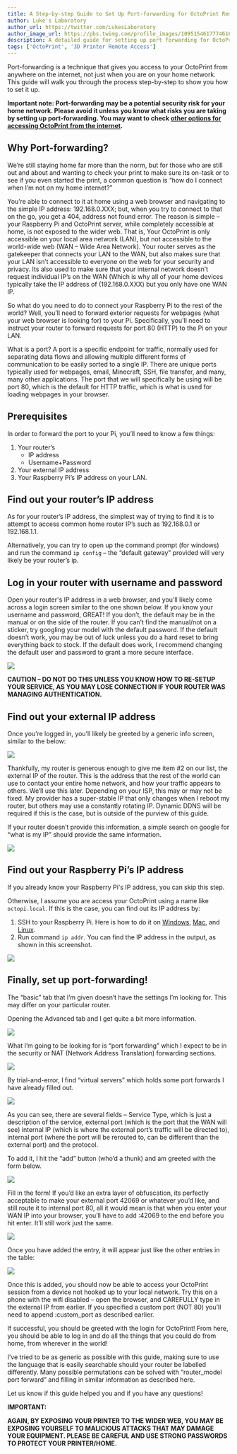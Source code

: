 ```yaml
---
title: A Step-by-step Guide to Set Up Port-forwarding for OctoPrint Remote Access
author: Luke's Laboratory
author_url: https://twitter.com/LukesLaboratory
author_image_url: https://pbs.twimg.com/profile_images/1095154617774616576/MlQbHJSm_400x400.jpg
description: A detailed guide for setting up port forwarding for OctoPrint remote access. It also discusses the security risk around port forwarding.
tags: ['OctoPrint', '3D Printer Remote Access']
---
```


Port-forwarding is a technique that gives you access to your OctoPrint from anywhere on the internet, not just when you are on your home network. This guide will walk you through the process step-by-step to show you how to set it up.

**Important note: Port-forwarding may be a potential security risk for your home network. Please avoid it unless you know what risks you are taking by setting up port-forwarding. You may want to check [other options for accessing OctoPrint from the internet](/blog/2019/08/24/octoprint-remote-access).** 

<!--truncate-->

## Why Port-forwarding?

We’re still staying home far more than the norm, but for those who are still out and about and wanting to check your print to make sure its on-task or to see if you even started the print, a common question is “how do I connect when I’m not on my home internet?”

You’re able to connect to it at home using a web browser and navigating to the simple IP address: 192.168.0.XXX; but, when you try to connect to that on the go, you get a 404, address not found error. The reason is simple – your Raspberry Pi and OctoPrint server, while completely accessible at home, is not exposed to the wider web. That is, Your OctoPrint is only accessible on your local area network (LAN), but not accessible to the world-wide web (WAN – Wide Area Network). Your router serves as the gatekeeper that connects your LAN to the WAN, but also makes sure that your LAN isn’t accessible to everyone on the web for your security and privacy. Its also used to make sure that your internal network doesn’t request individual IP’s on the WAN (Which is why all of your home devices typically take the IP address of (192.168.0.XXX) but you only have one WAN IP. 

So what do you need to do to connect your Raspberry Pi to the rest of the world? Well, you’ll need to forward exterior requests for webpages (what your web browser is looking for) to your Pi. Specifically, you’ll need to instruct your router to forward requests for port 80 (HTTP) to the Pi on your LAN.

What is a port? A port is a specific endpoint for traffic, normally used for separating data flows and allowing multiple different forms of communication to be easily sorted to a single IP.  There are unique ports typically used for webpages, email, Minecraft, SSH, file transfer, and many, many other applications. The port that we will specifically be using will be port 80, which is the default for HTTP traffic, which is what is used for loading webpages in your browser. 

## Prerequisites

In order to forward the port to your Pi, you’ll need to know a few things:

1.	Your router’s
    * IP address
    * Username+Password
2.	Your external IP address
3.	Your Raspberry Pi’s IP address on your LAN.

## Find out your router’s IP address

As for your router’s IP address, the simplest way of trying to find it is to attempt to access common home router IP’s such as 192.168.0.1 or 192.168.1.1.

Alternatively, you can try to open up the command prompt (for windows) and run the command `ip config` – the “default gateway” provided will very likely be your router’s ip.

## Log in your router with username and password

Open your router's IP address in a web browser, and you’ll likely come across a login screen similar to the one shown below. If you know your username and password, GREAT! If you don’t, the default may be in the manual or on the side of the router. If you can’t find the manual/not on a sticker, try googling your model with the default password. If the default doesn’t work, you may be out of luck unless you do a hard reset to bring everything back to stock. If the default does work, I recommend changing the default user and password to grant a more secure interface.

![](/img/blogs/port-forwarding-1.png)

**CAUTION – DO NOT DO THIS UNLESS YOU KNOW HOW TO RE-SETUP YOUR SERVICE, AS YOU MAY LOSE CONNECTION IF YOUR ROUTER WAS MANAGING AUTHENTICATION.**

## Find out your external IP address

Once you’re logged in, you’ll likely be greeted by a generic info screen, similar to the below:

![](/img/blogs/port-forwarding-2.png)

Thankfully, my router is generous enough to give me item #2 on our list, the external IP of the router. This is the address that the rest of the world can use to contact your entire home network, and how your traffic appears to others. We’ll use this later. Depending on your ISP, this may or may not be fixed. My provider has a super-stable IP that only changes when I reboot my router, but others may use a constantly rotating IP. Dynamic DDNS will be required if this is the case, but is outside of the purview of this guide. 

If your router doesn’t provide this information, a simple search on google for “what is my IP” should provide the same information.

![](/img/blogs/port-forwarding-3.png)


## Find out your Raspberry Pi’s IP address

If you already know your Raspberry Pi's IP address, you can skip this step.

Otherwise, I assume you are access your OctoPrint using a name like `octopi.local`. If this is the case, you can find out its IP address by:

1. SSH to your Raspberry Pi. Here is how to do it on [Windows](https://www.raspberrypi.org/documentation/remote-access/ssh/windows10.md), [Mac](https://www.raspberrypi.org/documentation/remote-access/ssh/unix.md), and [Linux](https://www.raspberrypi.org/documentation/remote-access/ssh/unix.md).
2. Run command `ip addr`. You can find the IP address in the output, as shown in this screenshot.

![](/img/blogs/port-forwarding-4.png)

## Finally, set up port-forwarding!

The “basic” tab that I’m given doesn’t have the settings I’m looking for. This may differ on your particular router. 

Opening the Advanced tab and I get quite a bit more information. 

![](/img/blogs/port-forwarding-5.png)

What I’m going to be looking for is “port forwarding” which I expect to be in the security or NAT (Network Address Translation) forwarding sections. 


![](/img/blogs/port-forwarding-6.png)


By trial-and-error, I find “virtual servers” which holds some port forwards I have already filled out.

![](/img/blogs/port-forwarding-7.png)

As you can see, there are several fields – Service Type, which is just a description of the service, external port (which is the port that the WAN will see) internal IP (which is where the external port’s traffic will be directed to), internal port (where the port will be rerouted to, can be different than the external port) and the protocol.

To add it, I hit the “add” button (who’d a thunk) and am greeted with the form below.

![](/img/blogs/port-forwarding-8.png)

Fill in the form! If you’d like an extra layer of obfuscation, its perfectly acceptable to make your external port 42069 or whatever you’d like, and still route it to internal port 80, all it would mean is that when you enter your WAN IP into your browser, you’ll have to add :42069 to the end before you hit enter. It’ll still work just the same. 

![](/img/blogs/port-forwarding-9.png)


Once you have added the entry, it will appear just like the other entries in the table: 

![](/img/blogs/port-forwarding-10.png)



Once this is added, you should now be able to access your OctoPrint session from a device not hooked up to your local network. Try this on a phone with the wifi disabled – open the browser, and CAREFULLY type in the external IP from earlier. If you specified a custom port (NOT 80) you’ll need to append :custom_port as described earlier.

If successful, you should be greeted with the login for OctoPrint! From here, you should be able to log in and do all the things that you could do from home, from wherever in the world!

I’ve tried to be as generic as possible with this guide, making sure to use the language that is easily searchable should your router be labelled differently. Many possible permutations can be solved with “router_model port forward” and filling in similar information as described here.

Let us know if this guide helped you and if you have any questions!

**IMPORTANT:**

**AGAIN, BY EXPOSING YOUR PRINTER TO THE WIDER WEB, YOU MAY BE EXPOSING YOURSELF TO MALICIOUS ATTACKS THAT MAY DAMAGE YOUR EQUIPMENT. PLEASE BE CAREFUL AND USE STRONG PASSWORDS TO PROTECT YOUR PRINTER/HOME.**

